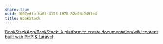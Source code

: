 ```yaml
---
share: true
uuid: 3067e6fb-ba0f-4123-8878-82e0fb0451e4
title: BookStack
---
```

[BookStackApp/BookStack: A platform to create documentation/wiki content built with PHP & Laravel](https://github.com/BookStackApp/BookStack)